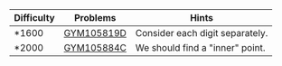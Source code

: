 | Difficulty | Problems | Hints |
| -------- | -------- | -------- |
| *1600 | [GYM105819D](https://codeforces.com/gym/105819/problem/D) | Consider each digit separately. |
| *2000 | [GYM105884C](https://codeforces.com/gym/105884/problem/C) | We should find a "inner" point. |